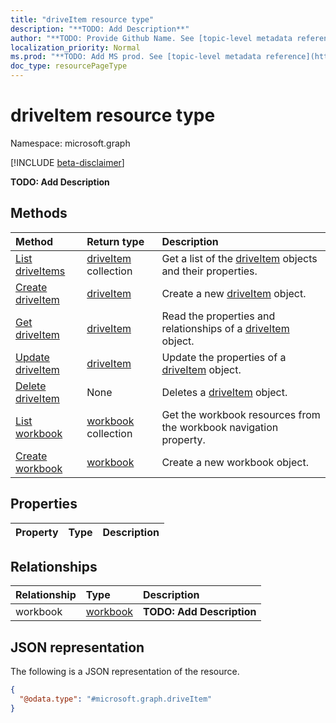 ```yaml
---
title: "driveItem resource type"
description: "**TODO: Add Description**"
author: "**TODO: Provide Github Name. See [topic-level metadata reference](https://msgo.azurewebsites.net/add/document/guidelines/metadata.html#topic-level-metadata)**"
localization_priority: Normal
ms.prod: "**TODO: Add MS prod. See [topic-level metadata reference](https://msgo.azurewebsites.net/add/document/guidelines/metadata.html#topic-level-metadata)**"
doc_type: resourcePageType
---
```


# driveItem resource type

Namespace: microsoft.graph

[!INCLUDE [beta-disclaimer](../../includes/beta-disclaimer.md)]

**TODO: Add Description**

## Methods
|Method|Return type|Description|
|:---|:---|:---|
|[List driveItems](../api/driveitem-list.md)|[driveItem](../resources/driveitem.md) collection|Get a list of the [driveItem](../resources/driveitem.md) objects and their properties.|
|[Create driveItem](../api/driveitem-create.md)|[driveItem](../resources/driveitem.md)|Create a new [driveItem](../resources/driveitem.md) object.|
|[Get driveItem](../api/driveitem-get.md)|[driveItem](../resources/driveitem.md)|Read the properties and relationships of a [driveItem](../resources/driveitem.md) object.|
|[Update driveItem](../api/driveitem-update.md)|[driveItem](../resources/driveitem.md)|Update the properties of a [driveItem](../resources/driveitem.md) object.|
|[Delete driveItem](../api/driveitem-delete.md)|None|Deletes a [driveItem](../resources/driveitem.md) object.|
|[List workbook](../api/driveitem-list-workbook.md)|[workbook](../resources/workbook.md) collection|Get the workbook resources from the workbook navigation property.|
|[Create workbook](../api/driveitem-post-workbook.md)|[workbook](../resources/workbook.md)|Create a new workbook object.|

## Properties
|Property|Type|Description|
|:---|:---|:---|

## Relationships
|Relationship|Type|Description|
|:---|:---|:---|
|workbook|[workbook](../resources/workbook.md)|**TODO: Add Description**|

## JSON representation
The following is a JSON representation of the resource.
<!-- {
  "blockType": "resource",
  "keyProperty": "id",
  "@odata.type": "microsoft.graph.driveItem",
  "openType": false
}
-->
``` json
{
  "@odata.type": "#microsoft.graph.driveItem"
}
```

